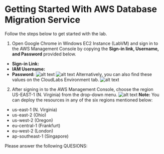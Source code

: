 # Getting Started With AWS Database Migration Service
Follow the steps below to get started with the lab.
1. Open Google Chrome in Windows EC2 Instance (LabVM) and sign in to the AWS Management Console by copying the **Sign-in link, Username, and Password** provided below.
  + **Sign-in Link:**
  + **IAM Username:**
  + **Password:**
![alt text](https://docs-api.cloudlabs.ai/repos/raw.githubusercontent.com/CloudLabsAI-Azure/AustinCC/main/DMS/images/chrome.png)
![alt text](https://docs-api.cloudlabs.ai/repos/raw.githubusercontent.com/CloudLabsAI-Azure/AustinCC/main/DMS/images/login.png)
Alternatively, you can also find these values on the CloudLabs Environment tab.
![alt text](https://docs-api.cloudlabs.ai/repos/raw.githubusercontent.com/CloudLabsAI-Azure/AustinCC/main/DMS/images/signin.png)
2. After signing in to the AWS Management Console, choose the region US-EAST-1 (N. Virginia) from the drop-down menu.
![alt text](https://docs-api.cloudlabs.ai/repos/raw.githubusercontent.com/CloudLabsAI-Azure/AustinCC/main/DMS/images/selectregion.png)
**Note:** You can deploy the resources in any of the six regions mentioned below:
+ us-east-1 (N. Virginia)
+ us-east-2 (Ohio)
+ us-west-2 (Oregon)
+ eu-central-1 (Frankfurt)
+ eu-west-2 (London)
+ ap-southeast-1 (Singapore)

Please answer the following QUESIONS:
<question source="https://raw.githubusercontent.com/Raghukashyap1143/Spektra/main/Inlinequestion/Question1.md" />

<question source="https://raw.githubusercontent.com/Raghukashyap1143/Spektra/main/Inlinequestion/Question2.md" />

